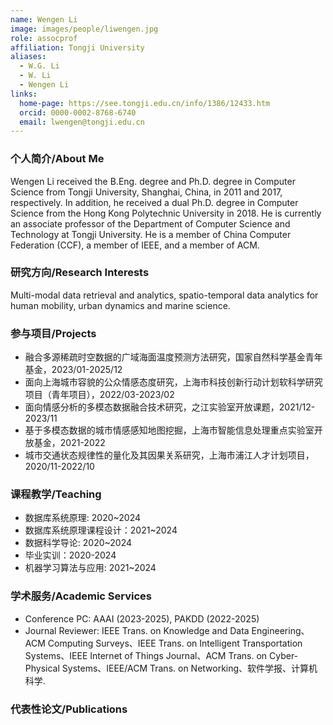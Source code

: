 ```yaml
---
name: Wengen Li
image: images/people/liwengen.jpg
role: assocprof
affiliation: Tongji University
aliases:
  - W.G. Li
  - W. Li
  - Wengen Li
links:
  home-page: https://see.tongji.edu.cn/info/1386/12433.htm
  orcid: 0000-0002-8768-6740
  email: lwengen@tongji.edu.cn
---
```


### 个人简介/About Me
Wengen Li received the B.Eng. degree and Ph.D. degree in Computer Science from Tongji University, Shanghai, China, in 2011 and 2017, respectively. In addition, he received a dual Ph.D. degree in Computer Science from the Hong Kong Polytechnic University in 2018. He is currently an associate professor of the Department of Computer Science and Technology at Tongji University. He is a member of China Computer Federation (CCF), a member of IEEE, and a member of ACM.

### 研究方向/Research Interests
Multi-modal data retrieval and analytics, spatio-temporal data analytics for human mobility, urban dynamics and marine science.

### 参与项目/Projects
- 融合多源稀疏时空数据的广域海面温度预测方法研究，国家自然科学基金青年基金，2023/01-2025/12
- 面向上海城市容貌的公众情感态度研究，上海市科技创新行动计划软科学研究项目（青年项目），2022/03-2023/02
- 面向情感分析的多模态数据融合技术研究，之江实验室开放课题，2021/12-2023/11
- 基于多模态数据的城市情感感知地图挖掘，上海市智能信息处理重点实验室开放基金，2021-2022
- 城市交通状态规律性的量化及其因果关系研究，上海市浦江人才计划项目，2020/11-2022/10

### 课程教学/Teaching
- 数据库系统原理: 2020~2024
- 数据库系统原理课程设计：2021~2024
- 数据科学导论: 2020~2024
- 毕业实训：2020-2024
- 机器学习算法与应用: 2021~2024

### 学术服务/Academic Services
- Conference PC: AAAI (2023-2025), PAKDD (2022-2025)
- Journal Reviewer: IEEE Trans. on Knowledge and Data Engineering、ACM Computing Surveys、IEEE Trans. on Intelligent Transportation Systems、IEEE Internet of Things Journal、ACM Trans. on Cyber-Physical Systems、IEEE/ACM Trans. on Networking、软件学报、计算机科学. 

### 代表性论文/Publications
